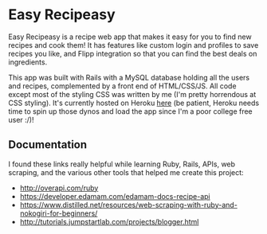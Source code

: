 # Easy Recipeasy

Easy Recipeasy is a recipe web app that makes it easy for you to find new recipes and cook them! It has features like custom login and profiles to save recipes you like, and Flipp integration so that you can find the best deals on ingredients.

This app was built with Rails with a MySQL database holding all the users and recipes, complemented by a front end of HTML/CSS/JS. All code except most of the styling CSS was written by me (I'm pretty horrendous at CSS styling). It's currently hosted on Heroku [here](https://easy-recipeasy.herokuapp.com/) (be patient, Heroku needs time to spin up those dynos and load the app since I'm a poor college free user :/)!

## Documentation
I found these links really helpful while learning Ruby, Rails, APIs, web scraping, and the various other tools that helped me create this project:
* http://overapi.com/ruby
* https://developer.edamam.com/edamam-docs-recipe-api
* https://www.distilled.net/resources/web-scraping-with-ruby-and-nokogiri-for-beginners/
* http://tutorials.jumpstartlab.com/projects/blogger.html